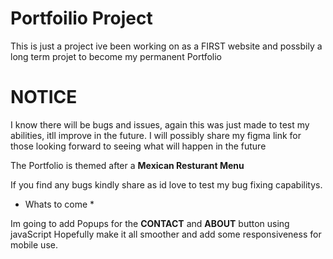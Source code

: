 # Portfoilio Project
 This is just a project ive been working on as a FIRST website and possbily a long term projet to become my permanent Portfolio


 # NOTICE

 I know there will be bugs and issues, again this was just made to test my abilities, itll improve in the future.
 I will possibly share my figma link for those looking forward to seeing what will happen in the future

 The Portfolio is themed after a **Mexican Resturant Menu** 

If you find any bugs kindly share as id love to test my bug fixing capabilitys.




* Whats to come *
  
Im going to add Popups for the **CONTACT** and **ABOUT** button using javaScript
Hopefully make it all smoother and add some responsiveness for mobile use.
